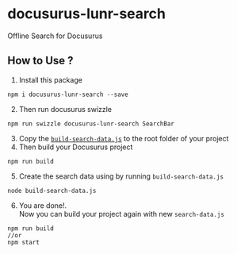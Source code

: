 # docusurus-lunr-search
Offline Search for Docusurus

## How to Use ?
1. Install this package
```
npm i docusurus-lunr-search --save
```
2. Then run docusurus swizzle
```
npm run swizzle docusurus-lunr-search SearchBar
```
3. Copy the [`build-search-data.js`](./build-search-data.js) to the root folder of your project
4. Then build your Docusurus project
```
npm run build
```
5. Create the search data using by running `build-search-data.js`
```
node build-search-data.js
```
6. You are done!.
\
 Now you can build your project again with new `search-data.js`
```
npm run build
//or 
npm start
```
